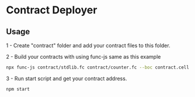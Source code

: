 # Contract Deployer

## Usage

1 - Create "contract" folder and add your contract files to this folder.

2 - Build your contracts with using func-js same as this example

```bash
npx func-js contract/stdlib.fc contract/counter.fc --boc contract.cell
```
3 - Run start script and get your contract address.

```bash
npm start
```

